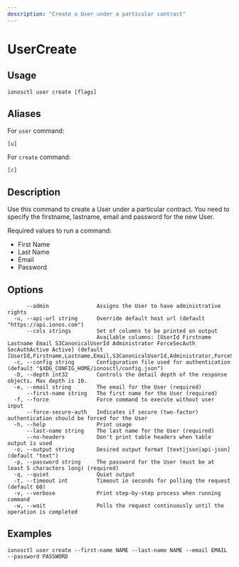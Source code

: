```yaml
---
description: "Create a User under a particular contract"
---
```


# UserCreate

## Usage

```text
ionosctl user create [flags]
```

## Aliases

For `user` command:

```text
[u]
```

For `create` command:

```text
[c]
```

## Description

Use this command to create a User under a particular contract. You need to specify the firstname, lastname, email and password for the new User.

Required values to run a command:

* First Name
* Last Name
* Email
* Password

## Options

```text
      --admin               Assigns the User to have administrative rights
  -u, --api-url string      Override default host url (default "https://api.ionos.com")
      --cols strings        Set of columns to be printed on output 
                            Available columns: [UserId Firstname Lastname Email S3CanonicalUserId Administrator ForceSecAuth SecAuthActive Active] (default [UserId,Firstname,Lastname,Email,S3CanonicalUserId,Administrator,ForceSecAuth,SecAuthActive,Active])
  -c, --config string       Configuration file used for authentication (default "$XDG_CONFIG_HOME/ionosctl/config.json")
  -D, --depth int32         Controls the detail depth of the response objects. Max depth is 10.
  -e, --email string        The email for the User (required)
      --first-name string   The first name for the User (required)
  -f, --force               Force command to execute without user input
      --force-secure-auth   Indicates if secure (two-factor) authentication should be forced for the User
  -h, --help                Print usage
      --last-name string    The last name for the User (required)
      --no-headers          Don't print table headers when table output is used
  -o, --output string       Desired output format [text|json|api-json] (default "text")
  -p, --password string     The password for the User (must be at least 5 characters long) (required)
  -q, --quiet               Quiet output
  -t, --timeout int         Timeout in seconds for polling the request (default 60)
  -v, --verbose             Print step-by-step process when running command
  -w, --wait                Polls the request continuously until the operation is completed 
```

## Examples

```text
ionosctl user create --first-name NAME --last-name NAME --email EMAIL --password PASSWORD
```

